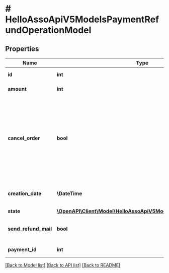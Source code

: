 # # HelloAssoApiV5ModelsPaymentRefundOperationModel

## Properties

Name | Type | Description | Notes
------------ | ------------- | ------------- | -------------
**id** | **int** | The refund operation id | [optional]
**amount** | **int** | The amount to refund | [optional]
**cancel_order** | **bool** | Whether the future payments and linked items of this order must be canceled (possible only if the payment is fully refunded) | [optional]
**creation_date** | **\DateTime** | The refund operation creation date | [optional]
**state** | [**\OpenAPI\Client\Model\HelloAssoApiV5ModelsEnumsOperationState**](HelloAssoApiV5ModelsEnumsOperationState.md) |  | [optional]
**send_refund_mail** | **bool** | Whether a refund mail must be send or not. | [optional]
**payment_id** | **int** | The payment id | [optional]

[[Back to Model list]](../../README.md#models) [[Back to API list]](../../README.md#endpoints) [[Back to README]](../../README.md)
